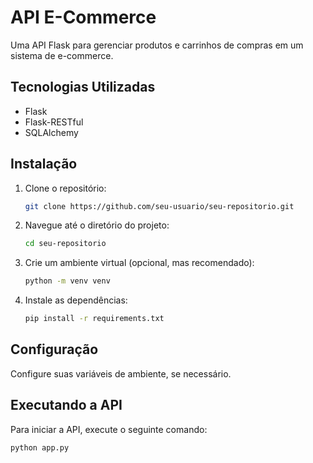 # API E-Commerce

Uma API Flask para gerenciar produtos e carrinhos de compras em um sistema de e-commerce.

## Tecnologias Utilizadas

- Flask
- Flask-RESTful
- SQLAlchemy 

## Instalação

1. Clone o repositório:
   ```bash
   git clone https://github.com/seu-usuario/seu-repositorio.git
2. Navegue até o diretório do projeto:
   ```bash
   cd seu-repositorio
3. Crie um ambiente virtual (opcional, mas recomendado):
   ```bash
   python -m venv venv
4. Instale as dependências:
   ```bash
   pip install -r requirements.txt

## Configuração
Configure suas variáveis de ambiente, se necessário.

## Executando a API
Para iniciar a API, execute o seguinte comando:
   ```bash
   python app.py
